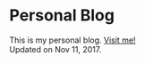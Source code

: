 Personal Blog
================
This is my personal blog. [Visit me!](https://stlong0521.github.io)
<br />
Updated on Nov 11, 2017.
